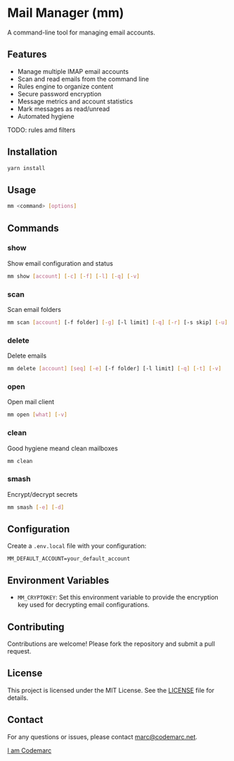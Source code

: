 # Mail Manager (mm)

A command-line tool for managing email accounts.

## Features

- Manage multiple IMAP email accounts
- Scan and read emails from the command line
- Rules engine to organize content
- Secure password encryption
- Message metrics and account statistics
- Mark messages as read/unread
- Automated hygiene 

TODO: rules amd filters

## Installation

```bash
yarn install
```

## Usage

```bash
mm <command> [options]
```

## Commands

### show
Show email configuration and status
```bash
mm show [account] [-c] [-f] [-l] [-q] [-v]
```

### scan 
Scan email folders
```bash
mm scan [account] [-f folder] [-g] [-l limit] [-q] [-r] [-s skip] [-u] [-v] [-z]
```

### delete
Delete emails
```bash
mm delete [account] [seq] [-e] [-f folder] [-l limit] [-q] [-t] [-v]
```

### open
Open mail client
```bash
mm open [what] [-v]
```

### clean
Good hygiene meand clean mailboxes
```bash
mm clean
```

### smash
Encrypt/decrypt secrets
```bash
mm smash [-e] [-d]
```

## Configuration

Create a `.env.local` file with your configuration:

```env
MM_DEFAULT_ACCOUNT=your_default_account
```

## Environment Variables

- `MM_CRYPTOKEY`: Set this environment variable to provide the encryption key used for decrypting email configurations.

## Contributing

Contributions are welcome! Please fork the repository and submit a pull request.

## License

This project is licensed under the MIT License. See the [LICENSE](LICENSE) file for details.

## Contact

For any questions or issues, please contact [marc@codemarc.net](mailto:marc@codemarc.net).  

[I am Codemarc](https://codemarc.net)


